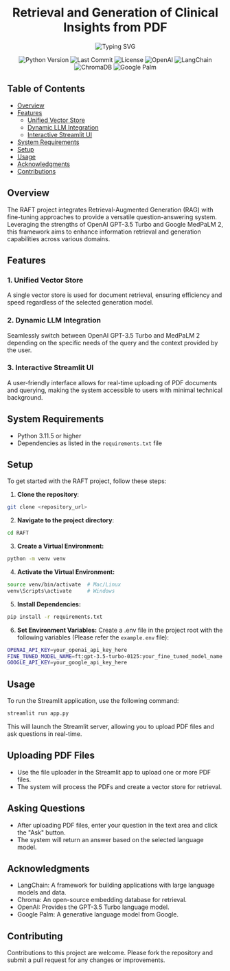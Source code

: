 <h1 align="center">Retrieval and Generation of Clinical Insights from PDF</h1>

<p align="center">
    <img src="https://readme-typing-svg.demolab.com?font=Georgia&size=22&duration=5000&pause=5000&color=007BFF&background=00000000&center=true&vCenter=true&width=435&lines=Retrieval-Augmented+Fine-Tuning+System;Unified+Question+Answering+Framework" alt="Typing SVG" />
</p>

<p align="center">
    <img alt="Python Version" src="https://img.shields.io/badge/python-3.11.5-green.svg">
    <img alt="Last Commit" src="https://img.shields.io/badge/last_commit-April_2024-green.svg">
    <img alt="License" src="https://img.shields.io/badge/license-MIT-green.svg">
    <img alt="OpenAI" src=" https://img.shields.io/badge/OpenAI-1.23.2-blue">
    <img alt="LangChain" src="https://img.shields.io/badge/LangChain-0.1.16-blue.svg">
    <img alt="ChromaDB" src="https://img.shields.io/badge/ChromaDB-0.4.24-orange.svg">
    <img alt="Google Palm" src="https://img.shields.io/badge/Google-Palm-FFCC00.svg">
</p>


## Table of Contents
- [Overview](#overview)
- [Features](#features)
  - [Unified Vector Store](#1-unified-vector-store)
  - [Dynamic LLM Integration](#2-dynamic-llm-integration)
  - [Interactive Streamlit UI](#3-interactive-streamlit-ui)
- [System Requirements](#system-requirements)
- [Setup](#setup)
- [Usage](#usage)
- [Acknowledgments](#acknowledgments)
- [Contributions](#contributing)

## Overview
The RAFT project integrates Retrieval-Augmented Generation (RAG) with fine-tuning approaches to provide a versatile question-answering system. Leveraging the strengths of OpenAI GPT-3.5 Turbo and Google MedPaLM 2, this framework aims to enhance information retrieval and generation capabilities across various domains.

## Features
### 1. Unified Vector Store
A single vector store is used for document retrieval, ensuring efficiency and speed regardless of the selected generation model.

### 2. Dynamic LLM Integration
Seamlessly switch between OpenAI GPT-3.5 Turbo and MedPaLM 2 depending on the specific needs of the query and the context provided by the user.

### 3. Interactive Streamlit UI
A user-friendly interface allows for real-time uploading of PDF documents and querying, making the system accessible to users with minimal technical background.

## System Requirements
- Python 3.11.5 or higher
- Dependencies as listed in the `requirements.txt` file

## Setup
To get started with the RAFT project, follow these steps:
1. **Clone the repository**:

```bash
git clone <repository_url>
```
2. **Navigate to the project directory**:
```bash
cd RAFT
```

3. **Create a Virtual Environment:**
```bash
python -m venv venv
```
4. **Activate the Virtual Environment:**
```bash
source venv/bin/activate  # Mac/Linux
venv\Scripts\activate     # Windows
```

5. **Install Dependencies:**
```bash
pip install -r requirements.txt
```

6. **Set Environment Variables:**
Create a .env file in the project root with the following variables (Please refer the `example.env` file):
```bash
OPENAI_API_KEY=your_openai_api_key_here
FINE_TUNED_MODEL_NAME=ft:gpt-3.5-turbo-0125:your_fine_tuned_model_name
GOOGLE_API_KEY=your_google_api_key_here
```

## Usage
To run the Streamlit application, use the following command:
```bash
streamlit run app.py
```

This will launch the Streamlit server, allowing you to upload PDF files and ask questions in real-time.

## Uploading PDF Files
* Use the file uploader in the Streamlit app to upload one or more PDF files.
* The system will process the PDFs and create a vector store for retrieval.
## Asking Questions
* After uploading PDF files, enter your question in the text area and click the "Ask" button.
* The system will return an answer based on the selected language model.
## Acknowledgments
* LangChain: A framework for building applications with large language models and data.
* Chroma: An open-source embedding database for retrieval.
* OpenAI: Provides the GPT-3.5 Turbo language model.
* Google Palm: A generative language model from Google.
## Contributing
Contributions to this project are welcome. Please fork the repository and submit a pull request for any changes or improvements.